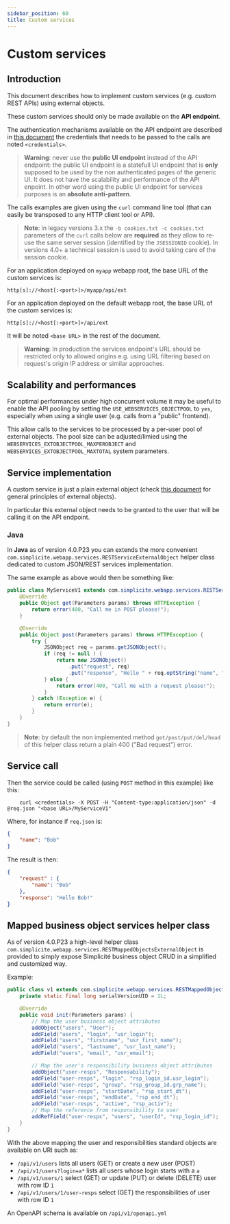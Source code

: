 ```yaml
---
sidebar_position: 60
title: Custom services
---
```


Custom services
===============

Introduction
------------

This document describes how to implement custom services (e.g. custom REST APIs) using external objects.

These custom services should only be made available on the **API endpoint**.

The authentication mechanisms available on the API endpoint are described in [this document](/docs/documentation/integration/webservices/services-auth)
the credentials that needs to be passed to the calls are noted `<credentials>`.

> **Warning**: never use the **public UI endpoint** instead of the API endpoint: the public UI endpoint
> is a statefull UI endpoint that is **only** supposed to be used by the non authenticated pages of the generic UI.
> It does not have the scalability and performance of the API enpoint.
> In other word using the public UI endpoint for services purposes is an **absolute anti-pattern**.

The calls examples are given using the `curl` command line tool
(that can easily be transposed to any HTTP client tool or API).

> **Note**: in legacy versions 3.x the `-b cookies.txt -c cookies.txt` parameters of the `curl` calls below are **required**
> as they allow to re-use the same server session (identified by the `JSESSIONID` cookie).
> In versions 4.0+ a technical session is used to avoid taking care of the session cookie.

For an application deployed on `myapp` webapp root, the base URL of the custom services is:
```
http[s]://<host[:<port>]>/myapp/api/ext
```
For an application deployed on the default webapp root, the base URL of the custom services is:  
```
http[s]://<host[:<port>]>/api/ext
```
It will be noted `<base URL>` in the rest of the document.

> **Warning**: In production the services endpoint's URL should be restricted only to allowed origins e.g. using URL filtering based on request's origin IP address or similar approaches.

Scalability and performances
----------------------------

For optimal performances under high concurrent volume it may be useful to enable the API pooling by setting the `USE_WEBSERVICES_OBJECTPOOL` to `yes`, especially
when using a single user (e.g. calls from a "public" frontend).

This allow calls to the services to be processed by a per-user pool of external objects.
The pool size can be adjusted/limied using the `WEBSERVICES_EXTOBJECTPOOL_MAXPEROBJECT`  and `WEBSERVICES_EXTOBJECTPOOL_MAXTOTAL` system parameters.

Service implementation
----------------------

A custom service is just a plain external object (check [this document](/docs/documentation/core/externalobject-code-examples) for general principles of external objects).

In particular this external object needs to be granted to the user that will be calling it on the API endpoint.


### Java

In **Java** as of version 4.0.P23 you can extends the more convenient `com.simplicite.webapp.services.RESTServiceExternalObject` helper class
dedicated to custom JSON/REST services implementation.

The same example as above would then be something like:

```java
public class MyServiceV1 extends com.simplicite.webapp.services.RESTServiceExternalObject {
	@Override
	public Object get(Parameters params) throws HTTPException {
		return error(400, "Call me in POST please!");
	}

	@Override
	public Object post(Parameters params) throws HTTPException {
		try {
			JSONObject req = params.getJSONObject();
			if (req != null ) {
				return new JSONObject()
					.put("request", req)
					.put("response", "Hello " + req.optString("name", "Unknown"));
			} else {
				return error(400, "Call me with a request please!");
			}
		} catch (Exception e) {
			return error(e);
		}
	}
}
```

> **Note**: by default the non implemented method `get/post/put/del/head` of this helper class return a plain 400 ("Bad request") error.

Service call
------------

Then the service could be called (using `POST` method in this example) like this:
```shell
	curl <credentials> -X POST -H "Content-type:application/json" -d @req.json "<base URL>/MyServiceV1"
```
Where, for instance if `req.json` is:

```json
{
	"name": "Bob"
}
```

The result is then:

```json
{
	"request" : {
		"name": "Bob"
	},
	"response": "Hello Bob!"
}
```

Mapped business object services helper class
--------------------------------------------

As of version 4.0.P23 a high-level helper class `com.simplicite.webapp.services.RESTMappedObjectsExternalObject`
is provided to simply expose Simplicit&eacute; business object CRUD in a simplified and customized way.

Example:

```java
public class v1 extends com.simplicite.webapp.services.RESTMappedObjectsExternalObject {
	private static final long serialVersionUID = 1L;

	@Override
	public void init(Parameters params) {
		// Map the user business object attributes
		addObject("users", "User");
		addField("users", "login", "usr_login");
		addField("users", "firstname", "usr_first_name");
		addField("users", "lastname", "usr_last_name");
		addField("users", "email", "usr_email");

		// Map the user's responsibility business object attributes
		addObject("user-resps", "Responsability");
		addField("user-resps", "login", "rsp_login_id.usr_login");
		addField("user-resps", "group", "rsp_group_id.grp_name");
		addField("user-resps", "startDate", "rsp_start_dt");
		addField("user-resps", "endDate", "rsp_end_dt");
		addField("user-resps", "active", "rsp_activ");
		// Map the reference from responsibility to user
		addRefField("user-resps", "users", "userId", "rsp_login_id");
	}
}
```

With the above mapping the user and responsibilities standard objects are available on URI such as:

- `/api/v1/users` lists all users (GET) or create a new user (POST)
- `/api/v1/users?login=a*` lists all users whose login starts with a `a`
- `/api/v1/users/1` select (GET) or update (PUT) or delete (DELETE) user with row ID `1`
- `/api/v1/users/1/user-resps` select (GET) the responsibilities of user with row ID `1`

An OpenAPI schema is available on `/api/v1/openapi.yml`

